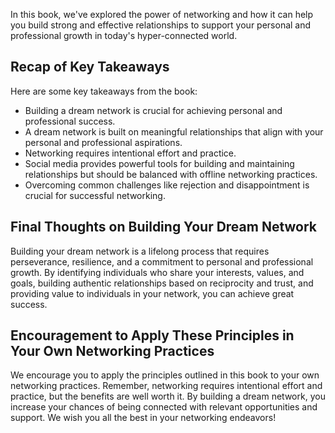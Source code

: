 
In this book, we've explored the power of networking and how it can help you build strong and effective relationships to support your personal and professional growth in today's hyper-connected world.

Recap of Key Takeaways
----------------------

Here are some key takeaways from the book:

* Building a dream network is crucial for achieving personal and professional success.
* A dream network is built on meaningful relationships that align with your personal and professional aspirations.
* Networking requires intentional effort and practice.
* Social media provides powerful tools for building and maintaining relationships but should be balanced with offline networking practices.
* Overcoming common challenges like rejection and disappointment is crucial for successful networking.

Final Thoughts on Building Your Dream Network
---------------------------------------------

Building your dream network is a lifelong process that requires perseverance, resilience, and a commitment to personal and professional growth. By identifying individuals who share your interests, values, and goals, building authentic relationships based on reciprocity and trust, and providing value to individuals in your network, you can achieve great success.

Encouragement to Apply These Principles in Your Own Networking Practices
------------------------------------------------------------------------

We encourage you to apply the principles outlined in this book to your own networking practices. Remember, networking requires intentional effort and practice, but the benefits are well worth it. By building a dream network, you increase your chances of being connected with relevant opportunities and support. We wish you all the best in your networking endeavors!